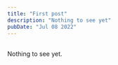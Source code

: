 ```yaml
---
title: "First post"
description: "Nothing to see yet"
pubDate: "Jul 08 2022"
---
```

<br>
Nothing to see yet.